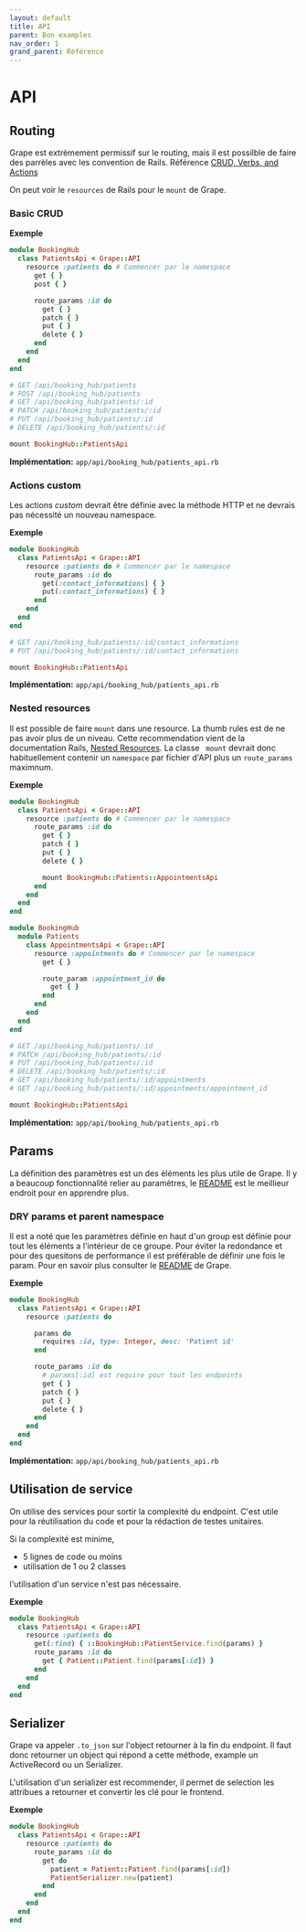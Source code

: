```yaml
---
layout: default
title: API
parent: Bon examples
nav_order: 1
grand_parent: Référence
---
```


# API

## Routing

Grape est extrèmement permissif sur le routing, mais il est possilble de faire des parrèles avec
les convention de Rails. Référence [CRUD, Verbs, and Actions](https://guides.rubyonrails.org/routing.html#crud-verbs-and-actions)

On peut voir le `resources` de Rails pour le `mount` de Grape.

### Basic CRUD

**Exemple**

```ruby
module BookingHub
  class PatientsApi < Grape::API
    resource :patients do # Commencer par le namespace
      get { }
      post { }

      route_params :id do
        get { }
        patch { }
        put { }
        delete { }
      end
    end
  end
end

# GET /api/booking_hub/patients
# POST /api/booking_hub/patients
# GET /api/booking_hub/patients/:id
# PATCH /api/booking_hub/patients/:id
# PUT /api/booking_hub/patients/:id
# DELETE /api/booking_hub/patients/:id

mount BookingHub::PatientsApi
```

**Implémentation:** `app/api/booking_hub/patients_api.rb` 

### Actions custom

Les actions _custom_ devrait être définie avec la méthode HTTP et ne devrais pas nécessité un nouveau
namespace.

**Exemple**

```ruby
module BookingHub
  class PatientsApi < Grape::API
    resource :patients do # Commencer par le namespace
      route_params :id do
        get(:contact_informations) { } 
        put(:contact_informations) { } 
      end
    end
  end
end

# GET /api/booking_hub/patients/:id/contact_informations
# PUT /api/booking_hub/patients/:id/contact_informations

mount BookingHub::PatientsApi
```

**Implémentation:** `app/api/booking_hub/patients_api.rb` 

### Nested resources

Il est possible de faire `mount` dans une resource. La thumb rules est de ne pas avoir plus de un niveau.
Cette recommendation vient de la documentation Rails, [Nested Resources](https://guides.rubyonrails.org/routing.html#nested-resources).
La classe ` mount` devrait donc habituellement contenir un `namespace` par fichier d'API plus un `route_params` maximnum.

**Exemple**

```ruby
module BookingHub
  class PatientsApi < Grape::API
    resource :patients do # Commencer par le namespace
      route_params :id do
        get { }
        patch { }
        put { }
        delete { }

        mount BookingHub::Patients::AppointmentsApi
      end
    end
  end
end

module BookingHub
  module Patients
    class AppointmentsApi < Grape::API
      resource :appointments do # Commencer par le namespace
        get { }

        route_param :appointment_id do
          get { }
        end
      end
    end
  end
end

# GET /api/booking_hub/patients/:id
# PATCH /api/booking_hub/patients/:id
# PUT /api/booking_hub/patients/:id
# DELETE /api/booking_hub/patients/:id
# GET /api/booking_hub/patients/:id/appointments
# GET /api/booking_hub/patients/:id/appointments/appointment_id

mount BookingHub::PatientsApi
```

**Implémentation:** `app/api/booking_hub/patients_api.rb` 

## Params

La définition des paramètres est un des éléments les plus utile de Grape. 
Il y a beaucoup fonctionnalité relier au paramètres, le [README](https://github.com/ruby-grape/grape#parameters)
est le meillieur endroit pour en apprendre plus.

### DRY params et parent namespace

Il est a noté que les paramètres définie en haut d'un group est
définie pour tout les éléments a l'intérieur de ce groupe. Pour éviter
la redondance et pour des quesitons de performance il est préférable de
définir une fois le param. Pour en savoir plus consulter le [README](https://github.com/ruby-grape/grape#include-parent-namespaces)
de Grape.

**Exemple**

```ruby
module BookingHub
  class PatientsApi < Grape::API
    resource :patients do

      params do
        requires :id, type: Integer, desc: 'Patient id'
      end

      route_params :id do
        # params[:id] est require pour tout les endpoints
        get { }
        patch { }
        put { }
        delete { }
      end
    end
  end
end
```

**Implémentation:** `app/api/booking_hub/patients_api.rb` 

## Utilisation de service

On utilise des services pour sortir la complexité du endpoint.
C'est utile pour la réutilisation du code et pour la rédaction de
testes unitaires.

Si la complexité est minime,
* 5 lignes de code ou moins
* utilisation de 1 ou 2 classes

l'utilisation d'un service n'est pas nécessaire.

**Exemple**

```ruby
module BookingHub
  class PatientsApi < Grape::API
    resource :patients do
      get(:find) { ::BookingHub::PatientService.find(params) }
      route_params :id do
        get { Patient::Patient.find(params[:id]) }
      end
    end
  end
end
```

## Serializer

Grape va appeler `.to_json` sur l'object retourner à la fin du endpoint. Il faut donc retourner un object qui répond a cette méthode, example
un ActiveRecord ou un Serializer.

L'utilisation d'un serializer est recommender, il permet de selection les attribues a retourner et convertir les
clé pour le frontend.

**Exemple**

```ruby
module BookingHub
  class PatientsApi < Grape::API
    resource :patients do
      route_params :id do
        get do
          patient = Patient::Patient.find(params[:id])
          PatientSerializer.new(patient)  
        end
      end
    end
  end
end
```



